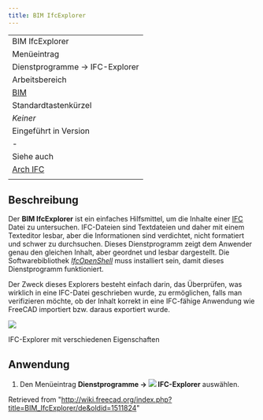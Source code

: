 ```yaml
---
title: BIM IfcExplorer
---
```

|  |
| --- |
| BIM IfcExplorer |
| Menüeintrag |
| Dienstprogramme → IFC-Explorer |
| Arbeitsbereich |
| [BIM](/BIM_Workbench/de "BIM Workbench/de") |
| Standardtastenkürzel |
| *Keiner* |
| Eingeführt in Version |
| - |
| Siehe auch |
| [Arch IFC](/Arch_IFC/de "Arch IFC/de") |
|  |

## Beschreibung

Der **BIM IfcExplorer** ist ein einfaches Hilfsmittel, um die Inhalte einer [IFC](/Arch_IFC/de "Arch IFC/de") Datei zu untersuchen. IFC-Dateien sind Textdateien und daher mit einem Texteditor lesbar, aber die Informationen sind verdichtet, nicht formatiert und schwer zu durchsuchen. Dieses Dienstprogramm zeigt dem Anwender genau den gleichen Inhalt, aber geordnet und lesbar dargestellt. Die Softwarebibliothek *[IfcOpenShell](/IfcOpenShell/de "IfcOpenShell/de")* muss installiert sein, damit dieses Dienstprogramm funktioniert.

Der Zweck dieses Explorers besteht einfach darin, das Überprüfen, was wirklich in eine IFC-Datei geschrieben wurde, zu ermöglichen, falls man verifizieren möchte, ob der Inhalt korrekt in eine IFC-fähige Anwendung wie FreeCAD importiert bzw. daraus exportiert wurde.

![](/images/Arch_IfcExplorer_example.jpg)

IFC-Explorer mit verschiedenen Eigenschaften

## Anwendung

1. Den Menüeintrag **Dienstprogramme → ![](/images/BIM_IfcExplorer.svg) IFC-Explorer** auswählen.

Retrieved from "<http://wiki.freecad.org/index.php?title=BIM_IfcExplorer/de&oldid=1511824>"